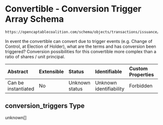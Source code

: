 # Convertible - Conversion Trigger Array Schema

```txt
https://opencaptablecoalition.com/schema/objects/transactions/issuance/convertible_issuance#/properties/conversion_triggers
```

In event the convertible can convert due to trigger events (e.g. Change of Control, at Election of Holder), what are the terms and has conversion been triggered? Conversion possibilities for this convertible more complex than a ratio of shares / unit principal.

| Abstract            | Extensible | Status         | Identifiable            | Custom Properties | Additional Properties | Access Restrictions | Defined In                                                                                                                            |
| :------------------ | :--------- | :------------- | :---------------------- | :---------------- | :-------------------- | :------------------ | :------------------------------------------------------------------------------------------------------------------------------------ |
| Can be instantiated | No         | Unknown status | Unknown identifiability | Forbidden         | Allowed               | none                | [ConvertibleIssuance.schema.json*](../../schema/objects/transactions/issuance/ConvertibleIssuance.schema.json "open original schema") |

## conversion_triggers Type

unknown\[]
